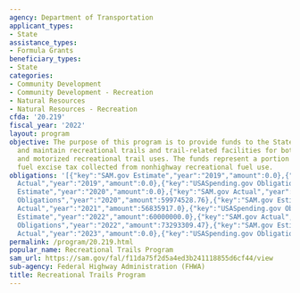 ```yaml
---
agency: Department of Transportation
applicant_types:
- State
assistance_types:
- Formula Grants
beneficiary_types:
- State
categories:
- Community Development
- Community Development - Recreation
- Natural Resources
- Natural Resources - Recreation
cfda: '20.219'
fiscal_year: '2022'
layout: program
objective: The purpose of this program is to provide funds to the States to develop
  and maintain recreational trails and trail-related facilities for both nonmotorized
  and motorized recreational trail uses. The funds represent a portion of the motor
  fuel excise tax collected from nonhighway recreational fuel use.
obligations: '[{"key":"SAM.gov Estimate","year":"2019","amount":0.0},{"key":"SAM.gov
  Actual","year":"2019","amount":0.0},{"key":"USASpending.gov Obligations","year":"2019","amount":110225408.14},{"key":"SAM.gov
  Estimate","year":"2020","amount":0.0},{"key":"SAM.gov Actual","year":"2020","amount":59974528.0},{"key":"USASpending.gov
  Obligations","year":"2020","amount":59974528.76},{"key":"SAM.gov Estimate","year":"2021","amount":12687520.0},{"key":"SAM.gov
  Actual","year":"2021","amount":56835917.0},{"key":"USASpending.gov Obligations","year":"2021","amount":56835917.98},{"key":"SAM.gov
  Estimate","year":"2022","amount":60000000.0},{"key":"SAM.gov Actual","year":"2022","amount":73593308.0},{"key":"USASpending.gov
  Obligations","year":"2022","amount":73293309.47},{"key":"SAM.gov Estimate","year":"2023","amount":78880000.0},{"key":"SAM.gov
  Actual","year":"2023","amount":0.0},{"key":"USASpending.gov Obligations","year":"2023","amount":41433285.33}]'
permalink: /program/20.219.html
popular_name: Recreational Trails Program
sam_url: https://sam.gov/fal/f11da75f2d5a4ed3b241118855d6cf44/view
sub-agency: Federal Highway Administration (FHWA)
title: Recreational Trails Program
---
```

